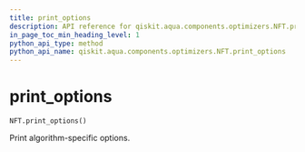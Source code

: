```yaml
---
title: print_options
description: API reference for qiskit.aqua.components.optimizers.NFT.print_options
in_page_toc_min_heading_level: 1
python_api_type: method
python_api_name: qiskit.aqua.components.optimizers.NFT.print_options
---
```


# print\_options

<span id="qiskit.aqua.components.optimizers.NFT.print_options" />

`NFT.print_options()`

Print algorithm-specific options.

